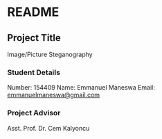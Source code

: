 # README #

## Project Title ##

Image/Picture Steganography

### Student Details ###

Number: 154409
Name: Emmanuel Maneswa
Email: <emmanuelmaneswa@gmail.com>

### Project Advisor ###

Asst. Prof. Dr. Cem Kalyoncu